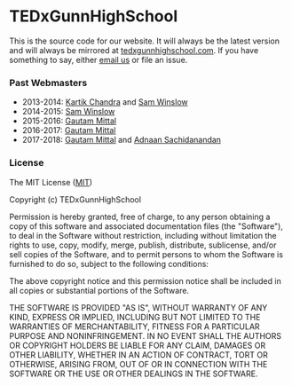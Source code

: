 # TEDxGunnHighSchool

This is the source code for our website. It will always be the latest version and will always be mirrored at [tedxgunnhighschool.com](https://tedxgunnhighschool.com/). If you have something to say, either [email us](mailto:tedx.gunnhs@gmail.com) or file an issue.

### Past Webmasters
- 2013-2014: [Kartik Chandra](https://hardmath123.github.io) and [Sam Winslow](http://samwinslow.github.io/)
- 2014-2015: [Sam Winslow](https://samwinslow.github.io/)
- 2015-2016: [Gautam Mittal](https://gmittal.github.io)
- 2016-2017: [Gautam Mittal](https://gmittal.github.io)
- 2017-2018: [Gautam Mittal](https://gmittal.github.io) and [Adnaan Sachidanandan](https://www.adnaan.co/)

### License
The MIT License ([MIT](https://tldrlegal.com/license/mit-license))

Copyright (c) TEDxGunnHighSchool

Permission is hereby granted, free of charge, to any person obtaining a copy of this software and associated documentation files (the "Software"), to deal in the Software without restriction, including without limitation the rights to use, copy, modify, merge, publish, distribute, sublicense, and/or sell copies of the Software, and to permit persons to whom the Software is furnished to do so, subject to the following conditions:

The above copyright notice and this permission notice shall be included in all copies or substantial portions of the Software.

THE SOFTWARE IS PROVIDED "AS IS", WITHOUT WARRANTY OF ANY KIND, EXPRESS OR IMPLIED, INCLUDING BUT NOT LIMITED TO THE WARRANTIES OF MERCHANTABILITY, FITNESS FOR A PARTICULAR PURPOSE AND NONINFRINGEMENT. IN NO EVENT SHALL THE AUTHORS OR COPYRIGHT HOLDERS BE LIABLE FOR ANY CLAIM, DAMAGES OR OTHER LIABILITY, WHETHER IN AN ACTION OF CONTRACT, TORT OR OTHERWISE, ARISING FROM, OUT OF OR IN CONNECTION WITH THE SOFTWARE OR THE USE OR OTHER DEALINGS IN THE SOFTWARE.

